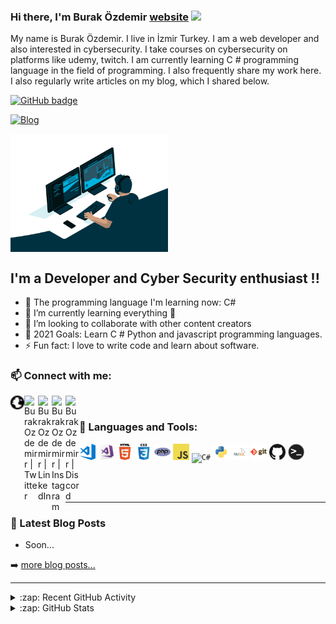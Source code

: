 ### Hi there, I'm Burak Özdemir [website] <img src="https://media.giphy.com/media/hvRJCLFzcasrR4ia7z/giphy.gif" width="25px">

My name is Burak Özdemir. I live in İzmir Turkey. I am a web developer and also interested in cybersecurity. I take courses on cybersecurity on platforms like udemy, twitch. I am currently learning C # programming language in the field of programming. I also frequently share my work here. I also regularly write articles on my blog, which I shared below.

<a href="https://github.com/BurakOzdemirr?tab=followers">
    <img src="https://img.shields.io/github/followers/BurakOzdemirr?label=Followers&logo=GitHub&style=for-the-badge" alt="GitHub badge" />
  </a>

[![Blog](https://img.shields.io/website?label=burakozdemirblog.com&style=for-the-badge&url=https%3A%2F%2Fburakozdemirblog.com)](https://burakozdemirblog.com)

<img  width="50%" align="center" alt="GIF" src="https://github.com/BurakOzdemirr/BurakOzdemirr/blob/master/code.gif?raw=true"/>

## I'm a Developer and Cyber Security enthusiast !!

- 🔭 The programming language I'm learning now: C#
- 🌱 I’m currently learning everything 🤣
- 👯 I’m looking to collaborate with other content creators
- 🥅 2021 Goals: Learn C # Python and javascript programming languages.
- ⚡ Fun fact: I love to write code and learn about software.


### 📫 Connect with me:

[<img align="left" alt="burakozdemir.com" width="22px" src="https://raw.githubusercontent.com/iconic/open-iconic/master/svg/globe.svg" />][website]
[<img align="left" alt="BurakOzdemirr | Twitter" width="22px" src="https://cdn.jsdelivr.net/npm/simple-icons@v3/icons/twitter.svg" />][twitter]
[<img align="left" alt="BurakOzdemirr | LinkedIn" width="22px" src="https://cdn.jsdelivr.net/npm/simple-icons@v3/icons/linkedin.svg" />][linkedin]
[<img align="left" alt="BurakOzdemirr | Instagram" width="22px" src="https://cdn.jsdelivr.net/npm/simple-icons@v3/icons/instagram.svg" />][instagram]
[<img align="left" alt="BurakOzdemirr | Discord" width="22px" src="https://cdn.jsdelivr.net/npm/simple-icons@v3/icons/discord.svg" />][discord]


<br />

### 🧠 Languages and Tools:

<code><img alt="Visual Studio Code" width="26px" src="https://raw.githubusercontent.com/github/explore/80688e429a7d4ef2fca1e82350fe8e3517d3494d/topics/visual-studio-code/visual-studio-code.png" /></code>
<code><img title="Microsoft Visual Studio" width="26" src="https://github.com/BurakOzdemirr/BurakOzdemirr/blob/master/img/visualstudio.png"></code>
<code><img width="26px" src="https://raw.githubusercontent.com/github/explore/80688e429a7d4ef2fca1e82350fe8e3517d3494d/topics/html/html.png" /></code>
<code><img width="26px" src="https://raw.githubusercontent.com/github/explore/80688e429a7d4ef2fca1e82350fe8e3517d3494d/topics/css/css.png" /></code>
<code><img width="26px" src="https://raw.githubusercontent.com/github/explore/80688e429a7d4ef2fca1e82350fe8e3517d3494d/topics/php/php.png" /></code>
<code><img width="26px" src="https://raw.githubusercontent.com/github/explore/80688e429a7d4ef2fca1e82350fe8e3517d3494d/topics/javascript/javascript.png"></code>
<code><img title="C#" width="26" src="https://github.com/BurakOzdemirr/BurakOzdemirr/img/cSharp.svg"></code>
<code><img width="26px" src="https://raw.githubusercontent.com/github/explore/80688e429a7d4ef2fca1e82350fe8e3517d3494d/topics/python/python.png" /></code>
<code><img width="26px" src="https://raw.githubusercontent.com/github/explore/80688e429a7d4ef2fca1e82350fe8e3517d3494d/topics/mysql/mysql.png" /></code>
<code><img width="26px" src="https://raw.githubusercontent.com/github/explore/80688e429a7d4ef2fca1e82350fe8e3517d3494d/topics/git/git.png" /></code>
<code><img alt="GitHub" width="26px" src="https://raw.githubusercontent.com/github/explore/78df643247d429f6cc873026c0622819ad797942/topics/github/github.png" /></code>
<code><img alt="Terminal" width="26px" src="https://raw.githubusercontent.com/github/explore/80688e429a7d4ef2fca1e82350fe8e3517d3494d/topics/terminal/terminal.png" /></code>

<br />
<br />

---


### 📕 Latest Blog Posts

<!-- BLOG-POST-LIST:START -->
-  Soon...
<!-- BLOG-POST-LIST:END -->

➡️ [more blog posts...](https://burakozdemir.com)

---

<details>
  <summary>:zap: Recent GitHub Activity</summary>
  
<!--START_SECTION:activity-->
1. 🗣 
2. 🎉 
3. 🗣 
4. 🗣 
5. 🎉 
<!--END_SECTION:activity-->

</details>

<details>
  <summary>:zap: GitHub Stats</summary>

  <img align="left" alt="Burak Ozdemir's GitHub Stats" src="https://github-readme-stats.codestackr.vercel.app/api?username=BurakOzdemirr&show_icons=true&hide_border=true" />

  ![Top Languages](https://github-readme-stats.vercel.app/api/top-langs/?username=BurakOzdemirr&show_icons=true)

</details>

[website]: https://burakozdemir.com
[blog]: https://burakozdemirblog.com
[twitter]: https://twitter.com/Moti8321
[instagram]: https://instagram.com/burak.ozdemir35
[linkedin]: https://linkedin.com/in/burak-özdemir-531988189
[discord]: https://discord.com/channels/mrfcollin



